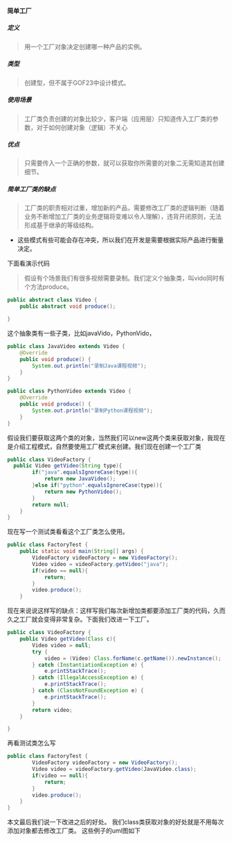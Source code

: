 #### 简单工厂
##### 定义
> 用一个工厂对象决定创建哪一种产品的实例。
##### 类型
> 创建型，但不属于GOF23中设计模式。
##### 使用场景
> 工厂类负责创建的对象比较少，客户端（应用层）只知道传入工厂类的参数，对于如何创建对象（逻辑）不关心
##### 优点
> 只需要传入一个正确的参数，就可以获取你所需要的对象二无需知道其创建细节。
##### 简单工厂类的缺点 
> 工厂类的职责相对过重，增加新的产品，需要修改工厂类的逻辑判断（随着业务不断增加工厂类的业务逻辑将变难以令人理解），违背开闭原则，无法形成基于继承的等级结构。

* 这些模式有些可能会存在冲突，所以我们在开发是需要根据实际产品进行衡量决定。 

下面看演示代码
> 假设有个场景我们有很多视频需要录制。我们定义个抽象类，叫vido同时有个方法produce。
```java
public abstract class Video {
    public abstract void produce();

}
```
这个抽象类有一些子类，比如javaVido，PythonVido，

```java
public class JavaVideo extends Video {
    @Override
    public void produce() {
        System.out.println("录制Java课程视频");
    }
}

```

```java
public class PythonVideo extends Video {
    @Override
    public void produce() {
        System.out.println("录制Python课程视频");
    }
}
```
假设我们要获取这两个类的对象，当然我们可以new这两个类来获取对象，我现在是介绍工程模式，自然要使用工厂模式来创建。我们现在创建一个工厂类

```java
public class VideoFactory {
  public Video getVideo(String type){
        if("java".equalsIgnoreCase(type)){
            return new JavaVideo();
        }else if("python".equalsIgnoreCase(type)){
            return new PythonVideo();
        }
        return null;
    }
}
```
现在写一个测试类看看这个工厂类怎么使用。

```java
public class FactoryTest {
    public static void main(String[] args) {
        VideoFactory videoFactory = new VideoFactory();
        Video video = videoFactory.getVideo("java");
        if(video == null){
            return;
        }
        video.produce();
    }
```
现在来说说这样写的缺点：这样写我们每次新增加类都要添加工厂类的代码，久而久之工厂就会变得非常复杂。下面我们改进一下工厂。
```java
public class VideoFactory {
    public Video getVideo(Class c){
        Video video = null;
        try {
            video = (Video) Class.forName(c.getName()).newInstance();
        } catch (InstantiationException e) {
            e.printStackTrace();
        } catch (IllegalAccessException e) {
            e.printStackTrace();
        } catch (ClassNotFoundException e) {
            e.printStackTrace();
        }
        return video;
    }

}

```
再看测试类怎么写
```java
public class FactoryTest {
        VideoFactory videoFactory = new VideoFactory();
        Video video = videoFactory.getVideo(JavaVideo.class);
        if(video == null){
            return;
        }
        video.produce();
    }
}
```
本文最后我们说一下改进之后的好处。
我们class类获取对象的好处就是不用每次添加对象都去修改工厂类。
这些例子的uml图如下





